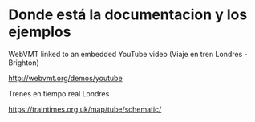 # Donde está la documentacion y los ejemplos


WebVMT linked to an embedded YouTube video (Viaje en tren Londres - Brighton)

http://webvmt.org/demos/youtube

Trenes en tiempo real Londres

https://traintimes.org.uk/map/tube/schematic/
